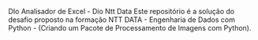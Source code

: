 DIo Analisador de Excel - Dio Ntt Data
Este repositório é a solução do desafio proposto na formação NTT DATA - Engenharia de Dados com Python - (Criando um Pacote de Processamento de Imagens com Python).
